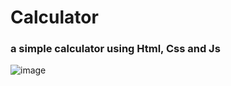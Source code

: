 # Calculator
### a simple calculator using Html, Css and Js

![image](https://user-images.githubusercontent.com/61585443/163003476-aaf93662-b8bd-423d-b0cb-8b965e6d46a0.png)
